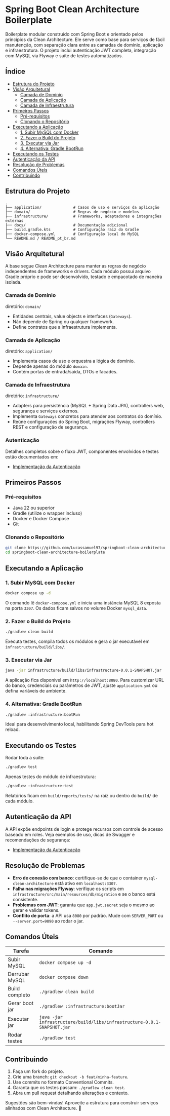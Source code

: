 # Spring Boot Clean Architecture Boilerplate

Boilerplate modular construído com Spring Boot e orientado pelos princípios da Clean Architecture. Ele serve como base para serviços de fácil manutenção, com separação clara entre as camadas de domínio, aplicação e infraestrutura. O projeto inclui autenticação JWT completa, integração com MySQL via Flyway e suíte de testes automatizados.

## Índice
- [Estrutura do Projeto](#estrutura-do-projeto)
- [Visão Arquitetural](#visão-arquitetural)
  - [Camada de Domínio](#camada-de-domínio)
  - [Camada de Aplicação](#camada-de-aplicação)
  - [Camada de Infraestrutura](#camada-de-infraestrutura)
- [Primeiros Passos](#primeiros-passos)
  - [Pré-requisitos](#pré-requisitos)
  - [Clonando o Repositório](#clonando-o-repositório)
- [Executando a Aplicação](#executando-a-aplicação)
  - [1. Subir MySQL com Docker](#1-subir-mysql-com-docker)
  - [2. Fazer o Build do Projeto](#2-fazer-o-build-do-projeto)
  - [3. Executar via Jar](#3-executar-via-jar)
  - [4. Alternativa: Gradle BootRun](#4-alternativa-gradle-bootrun)
- [Executando os Testes](#executando-os-testes)
- [Autenticação da API](#autenticação-da-api)
- [Resolução de Problemas](#resolução-de-problemas)
- [Comandos Úteis](#comandos-úteis)
- [Contribuindo](#contribuindo)

## Estrutura do Projeto

```
.
├── application/              # Casos de uso e serviços da aplicação
├── domain/                   # Regras de negócio e modelos
├── infrastructure/           # Frameworks, adaptadores e integrações externas
├── docs/                     # Documentação adicional
├── build.gradle.kts          # Configuração raiz do Gradle
├── docker-compose.yml        # Configuração local do MySQL
└── README.md / README_pt_br.md
```

## Visão Arquitetural

A base segue Clean Architecture para manter as regras de negócio independentes de frameworks e drivers. Cada módulo possui arquivo Gradle próprio e pode ser desenvolvido, testado e empacotado de maneira isolada.

### Camada de Domínio

diretório: `domain/`

- Entidades centrais, value objects e interfaces (`Gateways`).
- Não depende de Spring ou qualquer framework.
- Define contratos que a infraestrutura implementa.

### Camada de Aplicação

diretório: `application/`

- Implementa casos de uso e orquestra a lógica de domínio.
- Depende apenas do módulo `domain`.
- Contém portas de entrada/saída, DTOs e facades.

### Camada de Infraestrutura

diretório: `infrastructure/`

- Adapters para persistência (MySQL + Spring Data JPA), controllers web, segurança e serviços externos.
- Implementa `Gateways` concretos para atender aos contratos do domínio.
- Reúne configurações do Spring Boot, migrações Flyway, controllers REST e configuração de segurança.

### Autenticação

Detalhes completos sobre o fluxo JWT, componentes envolvidos e testes estão documentados em:

- [Implementação da Autenticação](docs/AUTHENTICATION_IMPLEMENTATION.md)

## Primeiros Passos

### Pré-requisitos
- Java 22 ou superior
- Gradle (utilize o wrapper incluso)
- Docker e Docker Compose
- Git

### Clonando o Repositório

```bash
git clone https://github.com/Lucassamuel97/springboot-clean-architecture-boilerplate.git
cd springboot-clean-architecture-boilerplate
```

## Executando a Aplicação

### 1. Subir MySQL com Docker

```bash
docker compose up -d
```

O comando lê `docker-compose.yml` e inicia uma instância MySQL 8 exposta na porta `3307`. Os dados ficam salvos no volume Docker `mysql_data`.

### 2. Fazer o Build do Projeto

```bash
./gradlew clean build
```

Executa testes, compila todos os módulos e gera o jar executável em `infrastructure/build/libs/`.

### 3. Executar via Jar

```bash
java -jar infrastructure/build/libs/infrastructure-0.0.1-SNAPSHOT.jar
```

A aplicação fica disponível em `http://localhost:8080`. Para customizar URL do banco, credenciais ou parâmetros de JWT, ajuste `application.yml` ou defina variáveis de ambiente.

### 4. Alternativa: Gradle BootRun

```bash
./gradlew :infrastructure:bootRun
```

Ideal para desenvolvimento local, habilitando Spring DevTools para hot reload.

## Executando os Testes

Rodar toda a suíte:

```bash
./gradlew test
```

Apenas testes do módulo de infraestrutura:

```bash
./gradlew :infrastructure:test
```

Relatórios ficam em `build/reports/tests/` na raiz ou dentro do `build/` de cada módulo.

## Autenticação da API

A API expõe endpoints de login e protege recursos com controle de acesso baseado em roles. Veja exemplos de uso, dicas de Swagger e recomendações de segurança:

- [Implementação da Autenticação](docs/AUTHENTICATION_IMPLEMENTATION.md)

## Resolução de Problemas

- **Erro de conexão com banco**: certifique-se de que o container `mysql-clean-architecture` está ativo em `localhost:3307`.
- **Falha nas migrações Flyway**: verifique os scripts em `infrastructure/src/main/resources/db/migration` e se o banco está consistente.
- **Problemas com JWT**: garanta que `app.jwt.secret` seja o mesmo ao gerar e validar tokens.
- **Conflito de porta**: a API usa `8080` por padrão. Mude com `SERVER_PORT` ou `--server.port=9090` ao rodar o jar.

## Comandos Úteis

| Tarefa | Comando |
|--------|---------|
| Subir MySQL | `docker compose up -d` |
| Derrubar MySQL | `docker compose down` |
| Build completo | `./gradlew clean build` |
| Gerar boot jar | `./gradlew :infrastructure:bootJar` |
| Executar jar | `java -jar infrastructure/build/libs/infrastructure-0.0.1-SNAPSHOT.jar` |
| Rodar testes | `./gradlew test` |

## Contribuindo

1. Faça um fork do projeto.
2. Crie uma branch: `git checkout -b feat/minha-feature`.
3. Use commits no formato Conventional Commits.
4. Garanta que os testes passam: `./gradlew clean test`.
5. Abra um pull request detalhando alterações e contexto.

Sugestões são bem-vindas! Aproveite a estrutura para construir serviços alinhados com Clean Architecture. 🚀
